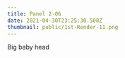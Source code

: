 ```yaml
---
title: Panel 2-06
date: 2021-04-30T23:25:30.508Z
thumbnail: public/1st-Render-11.png
---
```

Big baby head